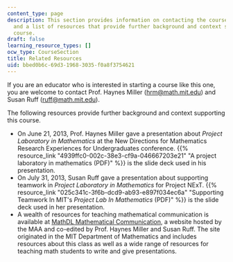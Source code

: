 ```yaml
---
content_type: page
description: This section provides information on contacting the course professor
  and a list of resources that provide further background and context supporting the
  course.
draft: false
learning_resource_types: []
ocw_type: CourseSection
title: Related Resources
uid: bbed0b6c-69d3-1968-3035-f0a8f3754621
---
```

If you are an educator who is interested in starting a course like this one, you are welcome to contact Prof. Haynes Miller (hrm@math.mit.edu) and Susan Ruff (ruff@math.mit.edu).

The following resources provide further background and context supporting this course.

- On June 21, 2013, Prof. Haynes Miller gave a presentation about *Project Laboratory in Mathematics* at the New Directions for Mathematics Research Experiences for Undergraduates conference. {{% resource_link "4939ffc0-002c-38e3-cf9a-046667203e21" "A project laboratory in mathematics (PDF)" %}} is the slide deck used in his presentation.
- On July 31, 2013, Susan Ruff gave a presentation about supporting teamwork in *Project Laboratory in Mathematics* for Project NExT. {{% resource_link "025c341c-3f6b-dcd9-ab93-e897f034ec6a" "Supporting Teamwork In MIT's *Project Lab In Mathematics* (PDF)" %}} is the slide deck used in her presentation.
- A wealth of resources for teaching mathematical communication is available at [MathDL Mathematical Communication](http://mathcomm.org/courses/math-lab-class/), a website hosted by the MAA and co-edited by Prof. Haynes Miller and Susan Ruff. The site originated in the MIT Department of Mathematics and includes resources about this class as well as a wide range of resources for teaching math students to write and give presentations.
